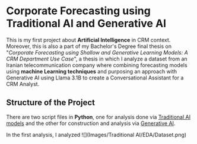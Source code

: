 # Corporate Forecasting using Traditional AI and Generative AI

This is my first project about **Artificial Intelligence** in CRM context. Moreover, this is also a part of my Bachelor's Degree final thesis on "*Corporate Forecasting using Shallow and Generative Learning Models: A CRM Department Use Case*", a thesis in which I analyze a dataset from an Iranian telecommunication company where combining forecasting models using **machine Learning techniques** and purposing an approach with Generative AI using Llama 3.1B to create a Conversational Assistant for a CRM Analyst.

## Structure of the Project
There are two script files in **Python**, one for analysis done via [Traditional AI models](Trad-AI.ipynb) and the other for construction and analysis via [Generative AI](Chatbot-test.py).

In the first analysis, I analyzed ![](Images/Traditional AI/EDA/Dataset.png)
